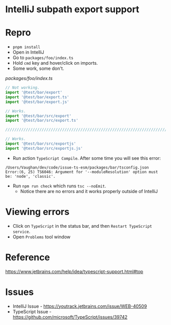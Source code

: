 # IntelliJ subpath export support

# Repro

- `pnpm install`
- Open in IntelliJ
- Go to `packages/foo/index.ts`
- Hold `cmd` key and hover/click on imports.
- Some work, some don't.

_packages/foo/index.ts_

```typescript
// Not working.
import '@test/bar/export'
import '@test/bar/export.ts'
import '@test/bar/export.js'

// Works.
import '@test/bar/src/export'
import '@test/bar/src/export.ts'

////////////////////////////////////////////////////////////////////////////////

// Works.
import '@test/bar/src/exportjs'
import '@test/bar/src/exportjs.js'

```

- Run action `TypeScript Compile`. After some time you will see this error:

```
/Users/Vaughan/dev/code/issue-ts-esm/packages/bar/tsconfig.json
Error:(6, 25) TS6046: Argument for '--moduleResolution' option must be: 'node', 'classic'.
```

- Run `npm run check` which runs `tsc --noEmit`.
  - Notice there are no errors and it works properly outside of IntelliJ

# Viewing errors

- Click on `TypeScript` in the status bar, and then `Restart TypeScript service`.
- Open `Problems` tool window

# Reference

https://www.jetbrains.com/help/idea/typescript-support.html#top

# Issues

- IntelliJ Issue - https://youtrack.jetbrains.com/issue/WEB-40509
- TypeScript Issue - https://github.com/microsoft/TypeScript/issues/39742
